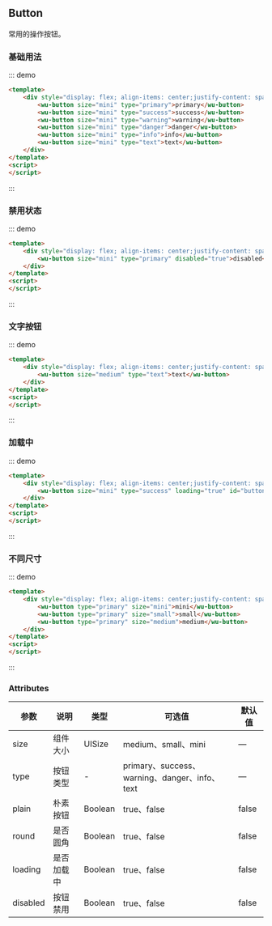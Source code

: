 ## Button

常用的操作按钮。

### 基础用法

::: demo
```html
<template>
    <div style="display: flex; align-items: center;justify-content: space-around;padding: 16px">
        <wu-button size="mini" type="primary">primary</wu-button>
        <wu-button size="mini" type="success">success</wu-button>
        <wu-button size="mini" type="warning">warning</wu-button>
        <wu-button size="mini" type="danger">danger</wu-button>
        <wu-button size="mini" type="info">info</wu-button>
        <wu-button size="mini" type="text">text</wu-button>
    </div>
</template>
<script>
</script>
```
:::

### 禁用状态

::: demo
```html
<template>
    <div style="display: flex; align-items: center;justify-content: space-between;padding: 16px">
        <wu-button size="mini" type="primary" disabled="true">disabled</wu-button>
    </div>
</template>
<script>
</script>
```
:::

### 文字按钮

::: demo
```html
<template>
    <div style="display: flex; align-items: center;justify-content: space-between;padding: 16px">
        <wu-button size="medium" type="text">text</wu-button>
    </div>
</template>
<script>
</script>
```
:::


### 加载中

::: demo
```html
<template>
    <div style="display: flex; align-items: center;justify-content: space-between;padding: 16px">
        <wu-button size="mini" type="success" loading="true" id="buttonEvent1">loading</wu-button>
    </div>
</template>
<script>
</script>
```
:::

### 不同尺寸

::: demo
```html
<template>
    <div style="display: flex; align-items: center;justify-content: space-between;padding: 16px">
        <wu-button type="primary" size="mini">mini</wu-button>
        <wu-button type="primary" size="small">small</wu-button>
        <wu-button type="primary" size="medium">medium</wu-button>
    </div>
</template>
<script>
</script>
```
:::

### Attributes
| 参数      | 说明    | 类型      | 可选值       | 默认值   |
|---------- |-------- |---------- |-------------  |-------- |
| size | 组件大小 | UISize | medium、small、mini | — |
| type | 按钮类型 | - | primary、success、warning、danger、info、text | — |
| plain | 朴素按钮 | Boolean | true、false | false |
| round | 是否圆角 | Boolean | true、false | false |
| loading | 是否加载中 | Boolean | true、false | false |
| disabled | 按钮禁用 | Boolean | true、false | false |
